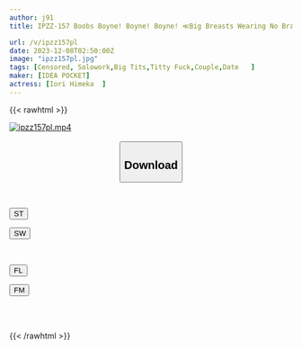 ```yaml
---
author: j91
title: IPZZ-157 Boobs Boyne! Boyne! Boyne! ≪Big Breasts Wearing No Bra≫ Full Erection On A Close Date With ``Himeka'', Forced To Have Sex In An Avalanche! ! Himeka Iori

url: /v/ipzz157pl
date: 2023-12-08T02:50:00Z
image: "ipzz157pl.jpg"
tags: [Censored, Solowork,Big Tits,Titty Fuck,Couple,Date	]
maker: [IDEA POCKET]
actress: [Iori Himeka  ]
---
```



{{< rawhtml >}}

<div class="video" data-videoid="yokZ64mLqGT1Av2">
    <a href="javascript:;">
        <img src="/v/ipzz157pl/ipzz157pl.jpg" width="WIDTH" height="HEIGHT" alt="ipzz157pl.mp4" loading="lazy">
    </a>
</div>

<script type="text/javascript" src="https://j91.asia/asset/on-demand-st.js"></script>

<br>
  <link rel="stylesheet" href="https://j91.asia/asset/bs5.css">
  
  <center>
  <button class="btn btn-primary" type="button" data-bs-toggle="collapse" data-bs-target=".multi-collapse" aria-expanded="false" aria-controls="multiCollapseExample1 multiCollapseExample2"><h2>Download</h2></button></center>
</p>
<div class="row">
  <div class="col">
    <div class="collapse multi-collapse" id="multiCollapseExample1">
      <div class="card card-body">
	      	      <br>
<div class="buttons">  
<p><a href="https://streamtape.to/v/yokZ64mLqGT1Av2" target="_blank"><button class="btn-hover color-3"><i class="fa fa-download"></i> ST</button></a></p>
<p><a href="https://flaswish.com/3te1igeitqzq" target="_blank"><button class="btn-hover color-2"><i class="fa fa-download"></i> SW</button></a></p></div>
    </div>
  </div>
</div>
  <div class="col">
    <div class="collapse multi-collapse" id="multiCollapseExample2">
      <div class="card card-body">
	      <br>
<div class="buttons">
<p><a href="javascript:;" target="_blank"><button class="btn-hover color-9"><i class="fa fa-download"></i> FL</button></a></p>
<p><a href="javascript:;" target="_blank"><button class="btn-hover color-8"><i class="fa fa-download"></i> FM</button></a></p></div>
<br><br>
      </div>
    </div>
  </div>
</div>

{{< /rawhtml >}}